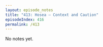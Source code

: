 ```yaml
---
layout: episode_notes
title: "413: Hosea — Context and Caution"
episodeIndex: 416
permalink: /413
---
```

No notes yet.
